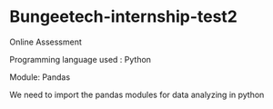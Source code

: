# Bungeetech-internship-test2
Online Assessment 

Programming language used : Python


Module: Pandas

We need to import the pandas modules for data analyzing in python
